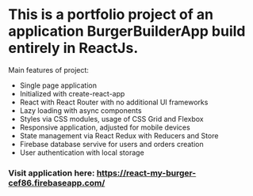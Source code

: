 # This is a portfolio project of an application BurgerBuilderApp build entirely in ReactJs.

Main features of project:

- Single page application
- Initialized with create-react-app
- React with React Router with no additional UI frameworks
- Lazy loading with async components
- Styles via CSS modules, usage of CSS Grid and Flexbox
- Responsive application, adjusted for mobile devices
- State management via React Redux with Reducers and Store
- Firebase database servive for users and orders creation
- User authentication with local storage
  
### Visit application here: https://react-my-burger-cef86.firebaseapp.com/